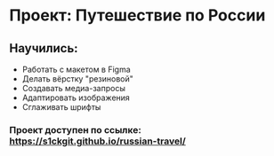 # Проект: Путешествие по России

## Научились:
* Работать с макетом в Figma
* Делать вёрстку "резиновой"
* Создавать медиа-запросы
* Адаптировать изображения
* Сглаживать шрифты

### Проект доступен по ссылке: https://s1ckgit.github.io/russian-travel/
